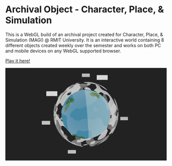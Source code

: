 # Archival Object - Character, Place, & Simulation
This is a WebGL build of an archival project created for Character, Place, & Simulation (MAGI) @ RMIT University.
It is an interactive world containing 8 different objects created weekly over the semester and works on both PC and mobile devices on any WebGL supported browser.

[Play it here!](https://annswwr.github.io/archival-object/)

![Screenshot (Firefox - Windows 11)](https://github.com/Annswwr/archival-object/blob/main/screenshot_pc.png?raw=true)


